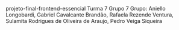 projeto-final-frontend-essencial Turma 7 Grupo 7
Grupo: Aniello Longobardi, Gabriel Cavalcante Brandão, Rafaela Rezende Ventura, Sulamita Rodrigues de Oliveira de Araujo, Pedro Veiga Siqueira